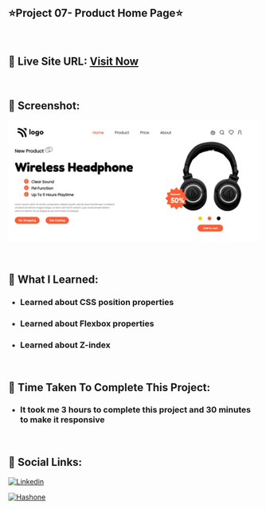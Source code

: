## ⭐Project 07- Product Home Page⭐

<br>

## 📌 Live Site URL: <a href="https://07product-homepage.netlify.app//">**Visit Now**</a>

<br>

## 📌 Screenshot:

![project1](./images/project7.png)

<br>

## 📌 What I Learned:

- ### Learned about CSS position properties
- ### Learned about Flexbox properties
- ### Learned about Z-index
<br>

## 📌 Time Taken To Complete This Project:

- ### It took me 3 hours to complete this project and 30 minutes to make it responsive

<br>

## 📌 Social Links:

[![Linkedin](https://img.shields.io/badge/LinkedIn-0077B5?style=for-the-badge&logo=linkedin&logoColor=white)](https://www.linkedin.com/in/nikhilkhetan17/)

[![Hashone](https://img.shields.io/badge/Hashnode-2962FF?style=for-the-badge&logo=hashnode&logoColor=white)](https://nikhilkhetan.hashnode.dev/)
